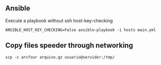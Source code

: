 ## Ansible
Execute a playbook without ssh host-key-checking
```
ANSIBLE_HOST_KEY_CHECKING=False ansible-playbook -i hosts main.yml
```
## Copy files speeder through networking
```
scp -c arcfour arquivo.gz usuario@servidor:/tmp/
```
